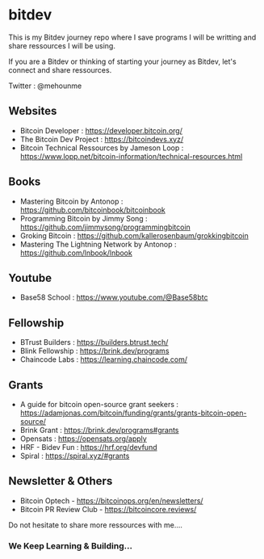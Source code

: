 # bitdev

This is my Bitdev journey repo where I save programs I will be writting and share ressources I will be using.

If you are a Bitdev or thinking of starting your journey as Bitdev, let's connect and share ressources. 

Twitter : @mehounme

## Websites

- Bitcoin Developer : https://developer.bitcoin.org/
- The Bitcoin Dev Project : https://bitcoindevs.xyz/
- Bitcoin Technical Ressources by Jameson Loop : https://www.lopp.net/bitcoin-information/technical-resources.html

## Books

- Mastering Bitcoin by Antonop : https://github.com/bitcoinbook/bitcoinbook
- Programming Bitcoin by Jimmy Song : https://github.com/jimmysong/programmingbitcoin
- Groking Bitcoin : https://github.com/kallerosenbaum/grokkingbitcoin
- Mastering The Lightning Network by Antonop : https://github.com/lnbook/lnbook

## Youtube

- Base58 School : https://www.youtube.com/@Base58btc

## Fellowship

- BTrust Builders : https://builders.btrust.tech/
- Blink Fellowship : https://brink.dev/programs
- Chaincode Labs : https://learning.chaincode.com/

## Grants

- A guide for bitcoin open-source grant seekers : https://adamjonas.com/bitcoin/funding/grants/grants-bitcoin-open-source/
- Brink Grant : https://brink.dev/programs#grants
- Opensats : https://opensats.org/apply
- HRF - Bidev Fun : https://hrf.org/devfund
- Spiral : https://spiral.xyz/#grants

## Newsletter & Others

- Bitcoin Optech - https://bitcoinops.org/en/newsletters/
- Bitcoin PR Review Club - https://bitcoincore.reviews/

Do not hesitate to share more ressources with me....

### We Keep Learning & Building...
